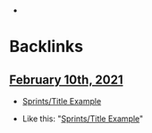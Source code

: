- 

# Backlinks
## [February 10th, 2021](<February 10th, 2021.md>)
- [Sprints/Title Example](<../Sprints/Title Example.md>)

- Like this: "[Sprints/Title Example](<../Sprints/Title Example.md>)"

